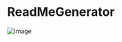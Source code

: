 # ReadMeGenerator

![image](https://user-images.githubusercontent.com/79474830/115460979-87f1ef00-a1ee-11eb-8f43-4f05bb1132ff.png)
